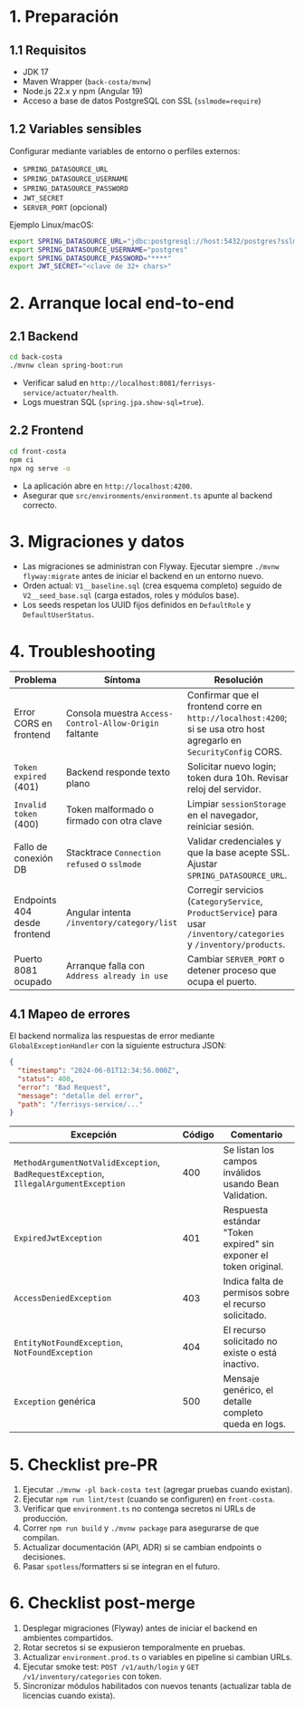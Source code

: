 # 1. Preparación

## 1.1 Requisitos
- JDK 17
- Maven Wrapper (`back-costa/mvnw`)
- Node.js 22.x y npm (Angular 19)
- Acceso a base de datos PostgreSQL con SSL (`sslmode=require`)

## 1.2 Variables sensibles
Configurar mediante variables de entorno o perfiles externos:
- `SPRING_DATASOURCE_URL`
- `SPRING_DATASOURCE_USERNAME`
- `SPRING_DATASOURCE_PASSWORD`
- `JWT_SECRET`
- `SERVER_PORT` (opcional)

Ejemplo Linux/macOS:
```bash
export SPRING_DATASOURCE_URL="jdbc:postgresql://host:5432/postgres?sslmode=require"
export SPRING_DATASOURCE_USERNAME="postgres"
export SPRING_DATASOURCE_PASSWORD="****"
export JWT_SECRET="<clave de 32+ chars>"
```

# 2. Arranque local end-to-end

## 2.1 Backend
```bash
cd back-costa
./mvnw clean spring-boot:run
```
- Verificar salud en `http://localhost:8081/ferrisys-service/actuator/health`.
- Logs muestran SQL (`spring.jpa.show-sql=true`).

## 2.2 Frontend
```bash
cd front-costa
npm ci
npx ng serve -o
```
- La aplicación abre en `http://localhost:4200`.
- Asegurar que `src/environments/environment.ts` apunte al backend correcto.

# 3. Migraciones y datos
- Las migraciones se administran con Flyway. Ejecutar siempre `./mvnw flyway:migrate` antes de iniciar el backend en un entorno nuevo.
- Orden actual: `V1__baseline.sql` (crea esquema completo) seguido de `V2__seed_base.sql` (carga estados, roles y módulos base).
- Los seeds respetan los UUID fijos definidos en `DefaultRole` y `DefaultUserStatus`.

# 4. Troubleshooting

| Problema | Síntoma | Resolución |
|----------|---------|------------|
| Error CORS en frontend | Consola muestra `Access-Control-Allow-Origin` faltante | Confirmar que el frontend corre en `http://localhost:4200`; si se usa otro host agregarlo en `SecurityConfig` CORS. |
| `Token expired` (401) | Backend responde texto plano | Solicitar nuevo login; token dura 10h. Revisar reloj del servidor. |
| `Invalid token` (400) | Token malformado o firmado con otra clave | Limpiar `sessionStorage` en el navegador, reiniciar sesión. |
| Fallo de conexión DB | Stacktrace `Connection refused` o `sslmode` | Validar credenciales y que la base acepte SSL. Ajustar `SPRING_DATASOURCE_URL`. |
| Endpoints 404 desde frontend | Angular intenta `/inventory/category/list` | Corregir servicios (`CategoryService`, `ProductService`) para usar `/inventory/categories` y `/inventory/products`. |
| Puerto 8081 ocupado | Arranque falla con `Address already in use` | Cambiar `SERVER_PORT` o detener proceso que ocupa el puerto. |

## 4.1 Mapeo de errores

El backend normaliza las respuestas de error mediante `GlobalExceptionHandler` con la siguiente estructura JSON:

```json
{
  "timestamp": "2024-06-01T12:34:56.000Z",
  "status": 400,
  "error": "Bad Request",
  "message": "detalle del error",
  "path": "/ferrisys-service/..."
}
```

| Excepción | Código | Comentario |
|-----------|--------|------------|
| `MethodArgumentNotValidException`, `BadRequestException`, `IllegalArgumentException` | 400 | Se listan los campos inválidos usando Bean Validation. |
| `ExpiredJwtException` | 401 | Respuesta estándar "Token expired" sin exponer el token original. |
| `AccessDeniedException` | 403 | Indica falta de permisos sobre el recurso solicitado. |
| `EntityNotFoundException`, `NotFoundException` | 404 | El recurso solicitado no existe o está inactivo. |
| `Exception` genérica | 500 | Mensaje genérico, el detalle completo queda en logs. |

# 5. Checklist pre-PR
1. Ejecutar `./mvnw -pl back-costa test` (agregar pruebas cuando existan).
2. Ejecutar `npm run lint/test` (cuando se configuren) en `front-costa`.
3. Verificar que `environment.ts` no contenga secretos ni URLs de producción.
4. Correr `npm run build` y `./mvnw package` para asegurarse de que compilan.
5. Actualizar documentación (API, ADR) si se cambian endpoints o decisiones.
6. Pasar `spotless`/formatters si se integran en el futuro.

# 6. Checklist post-merge
1. Desplegar migraciones (Flyway) antes de iniciar el backend en ambientes compartidos.
2. Rotar secretos si se expusieron temporalmente en pruebas.
3. Actualizar `environment.prod.ts` o variables en pipeline si cambian URLs.
4. Ejecutar smoke test: `POST /v1/auth/login` y `GET /v1/inventory/categories` con token.
5. Sincronizar módulos habilitados con nuevos tenants (actualizar tabla de licencias cuando exista).
